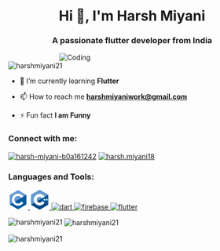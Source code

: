 <h1 align="center">Hi 👋, I'm Harsh Miyani</h1>
<h3 align="center">A passionate flutter developer from India</h3>
<img align="right" alt="Coding" width="400" src="https://cdn.dribbble.com/users/1162077/screenshots/3848914/programmer.gif">

<p align="left"> <img src="https://komarev.com/ghpvc/?username=harshmiyani21&label=Profile%20views&color=0e75b6&style=flat" alt="harshmiyani21" /> </p>

- 🌱 I’m currently learning **Flutter**

- 📫 How to reach me **harshmiyaniwork@gmail.com**

- ⚡ Fun fact **I am Funny**

<h3 align="left">Connect with me:</h3>
<p align="left">
<a href="https://linkedin.com/in/harsh-miyani-b0a161242" target="blank"><img align="center" src="https://raw.githubusercontent.com/rahuldkjain/github-profile-readme-generator/master/src/images/icons/Social/linked-in-alt.svg" alt="harsh-miyani-b0a161242" height="30" width="40" /></a>
<a href="https://instagram.com/harsh.miyani18" target="blank"><img align="center" src="https://raw.githubusercontent.com/rahuldkjain/github-profile-readme-generator/master/src/images/icons/Social/instagram.svg" alt="harsh.miyani18" height="30" width="40" /></a>
</p>

<h3 align="left">Languages and Tools:</h3>
<p align="left"> <a href="https://www.cprogramming.com/" target="_blank" rel="noreferrer"> <img src="https://raw.githubusercontent.com/devicons/devicon/master/icons/c/c-original.svg" alt="c" width="40" height="40"/> </a> <a href="https://www.w3schools.com/cpp/" target="_blank" rel="noreferrer"> <img src="https://raw.githubusercontent.com/devicons/devicon/master/icons/cplusplus/cplusplus-original.svg" alt="cplusplus" width="40" height="40"/> </a> <a href="https://dart.dev" target="_blank" rel="noreferrer"> <img src="https://www.vectorlogo.zone/logos/dartlang/dartlang-icon.svg" alt="dart" width="40" height="40"/> </a> <a href="https://firebase.google.com/" target="_blank" rel="noreferrer"> <img src="https://www.vectorlogo.zone/logos/firebase/firebase-icon.svg" alt="firebase" width="40" height="40"/> </a> <a href="https://flutter.dev" target="_blank" rel="noreferrer"> <img src="https://www.vectorlogo.zone/logos/flutterio/flutterio-icon.svg" alt="flutter" width="40" height="40"/> </a> </p>

<p><img align="left" src="https://github-readme-stats.vercel.app/api/top-langs?username=harshmiyani21&show_icons=true&locale=en&layout=compact" alt="harshmiyani21" /></p>

<p>&nbsp;<img align="center" src="https://github-readme-stats.vercel.app/api?username=harshmiyani21&show_icons=true&locale=en" alt="harshmiyani21" /></p>

<p><img align="center" src="https://github-readme-streak-stats.herokuapp.com/?user=harshmiyani21&" alt="harshmiyani21" /></p>
